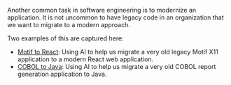 Another common task in software engineering is to modernize an application. It is not uncommon to have legacy code in an organization that we want to migrate to a modern approach.

Two examples of this are captured here:

- [Motif to React](./motif-to-react/): Using AI to help us migrate a very old legacy Motif X11 application to a modern React web application.
- [COBOL to Java](./cobol-to-java/): Using AI to help us migrate a very old COBOL report generation application to Java.
